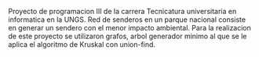 Proyecto de programacion III de la carrera Tecnicatura universitaria en informatica en la UNGS.
Red de senderos en un parque nacional consiste en generar un sendero con el menor impacto ambiental.
Para la realizacion de este proyecto se utilizaron grafos, arbol generador minimo al que se le aplica el algoritmo de Kruskal con union-find. 
